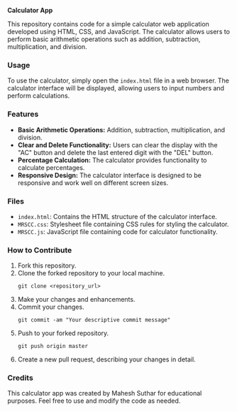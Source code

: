 **Calculator App**

This repository contains code for a simple calculator web application developed using HTML, CSS, and JavaScript. The calculator allows users to perform basic arithmetic operations such as addition, subtraction, multiplication, and division.

### Usage

To use the calculator, simply open the `index.html` file in a web browser. The calculator interface will be displayed, allowing users to input numbers and perform calculations.

### Features

- **Basic Arithmetic Operations:** Addition, subtraction, multiplication, and division.
- **Clear and Delete Functionality:** Users can clear the display with the "AC" button and delete the last entered digit with the "DEL" button.
- **Percentage Calculation:** The calculator provides functionality to calculate percentages.
- **Responsive Design:** The calculator interface is designed to be responsive and work well on different screen sizes.

### Files

- `index.html`: Contains the HTML structure of the calculator interface.
- `MRSCC.css`: Stylesheet file containing CSS rules for styling the calculator.
- `MRSCC.js`: JavaScript file containing code for calculator functionality.

### How to Contribute

1. Fork this repository.
2. Clone the forked repository to your local machine.
   ```
   git clone <repository_url>
   ```
3. Make your changes and enhancements.
4. Commit your changes.
   ```
   git commit -am "Your descriptive commit message"
   ```
5. Push to your forked repository.
   ```
   git push origin master
   ```
6. Create a new pull request, describing your changes in detail.

### Credits

This calculator app was created by Mahesh Suthar for educational purposes. Feel free to use and modify the code as needed.
